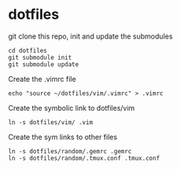 dotfiles
========

git clone this repo, init and update the submodules

```
cd dotfiles
git submodule init
git submodule update

```

Create the .vimrc file
```
echo "source ~/dotfiles/vim/.vimrc" > .vimrc
```

Create the symbolic link to dotfiles/vim
```
ln -s dotfiles/vim/ .vim
```

Create the sym links to other files
```
ln -s dotfiles/random/.gemrc .gemrc
ln -s dotfiles/random/.tmux.conf .tmux.conf
```
